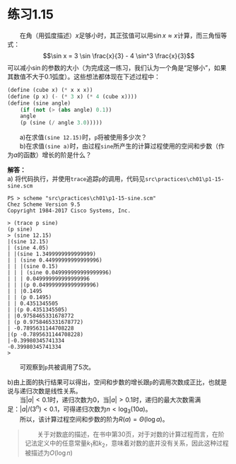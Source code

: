 # 练习1.15
&emsp;&emsp;在角（用弧度描述）$x$足够小时，其正弦值可以用$\sin x \approx x$计算，而三角恒等式：$$\sin x = 3 \sin \frac{x}{3} - 4 \sin^3 \frac{x}{3}$$可以减小$\sin$的参数的大小（为完成这一练习，我们认为一个角是“足够小”，如果其数值不大于0.1弧度）。这些想法都体现在下述过程中：  
```lisp
(define (cube x) (* x x x))
(define (p x) (- (* 3 x) (* 4 (cube x))))
(define (sine angle)
    (if (not (> (abs angle) 0.1))
    angle
    (p (sine (/ angle 3.0)))))
```
&emsp;&emsp;a)在求值`(sine 12.15)`时，`p`将被使用多少次？  
&emsp;&emsp;b)在求值`(sine a)`时，由过程`sine`所产生的计算过程使用的空间和步数（作为$a$的函数）增长的阶是什么？  

**解答：**  
a) 将代码执行，并使用`trace`追踪`p`的调用，代码见`src\practices\ch01\p1-15-sine.scm`
```shell
PS > scheme "src\practices\ch01\p1-15-sine.scm"
Chez Scheme Version 9.5
Copyright 1984-2017 Cisco Systems, Inc.

> (trace p sine)
(p sine)
> (sine 12.15)
|(sine 12.15)
| (sine 4.05)
| |(sine 1.3499999999999999)
| | (sine 0.44999999999999996)
| | |(sine 0.15)
| | | (sine 0.049999999999999996)
| | | 0.049999999999999996
| | |(p 0.049999999999999996)
| | |0.1495
| | (p 0.1495)
| | 0.4351345505
| |(p 0.4351345505)
| |0.9758465331678772
| (p 0.9758465331678772)
| -0.7895631144708228
|(p -0.7895631144708228)
|-0.39980345741334
-0.39980345741334
>
```
&emsp;&emsp;可观察到`p`共被调用了5次。  

b)由上面的执行结果可以得出，空间和步数的增长跟`p`的调用次数成正比，也就是说与递归次数是线性关系。  
&emsp;&emsp;当$|a|<0.1$时，递归次数为0，当$|a|>0.1$时，递归的最大次数需满足：$|a|/(3^n) < 0.1$，可得递归次数为$n<\log_3(10a)$。  
&emsp;&emsp;所以，该计算过程空间和步数的阶为$R(a)=\Theta(\log a)$。

> &emsp;&emsp;关于对数底的描述，在书中第30页，对于对数的计算过程而言，在阶记法定义中的任意常量$k_1$和$k_2$，意味着对数的底并没有关系，因此这种过程被描述为$O(\log n)$